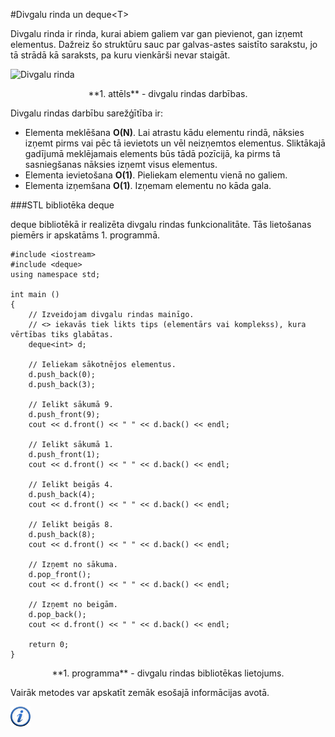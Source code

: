 #Divgalu rinda un deque&lt;T&gt;

Divgalu rinda ir rinda, kurai abiem galiem var gan pievienot, gan izņemt elementus. Dažreiz šo struktūru sauc par galvas-astes saistīto sarakstu, jo tā strādā kā saraksts, pa kuru vienkārši nevar staigāt.

![Divgalu rinda](/media/theory/deque.png)

<center>**1. attēls** - divgalu rindas darbības.</center>

Divgalu rindas darbību sarežģītība ir:

- Elementa meklēšana **O(N)**. Lai atrastu kādu elementu rindā, nāksies izņemt pirms vai pēc tā ievietots un vēl neizņemtos elementus. Sliktākajā gadījumā meklējamais elements būs tādā pozīcijā, ka pirms tā sasniegšanas nāksies izņemt visus elementus.
- Elementa ievietošana **O(1)**. Pieliekam elementu vienā no galiem.
- Elementa izņemšana **O(1)**. Izņemam elementu no kāda gala.

###STL bibliotēka deque

deque bibliotēkā ir realizēta divgalu rindas funkcionalitāte. Tās lietošanas piemērs ir apskatāms 1. programmā.

```
#include <iostream>
#include <deque>
using namespace std;

int main ()
{
    // Izveidojam divgalu rindas mainīgo.
    // <> iekavās tiek likts tips (elementārs vai komplekss), kura vērtības tiks glabātas.
    deque<int> d;

    // Ieliekam sākotnējos elementus.
    d.push_back(0);
    d.push_back(3);

    // Ielikt sākumā 9.
    d.push_front(9);
    cout << d.front() << " " << d.back() << endl;

    // Ielikt sākumā 1.
    d.push_front(1);
    cout << d.front() << " " << d.back() << endl;

    // Ielikt beigās 4.
    d.push_back(4);
    cout << d.front() << " " << d.back() << endl;

    // Ielikt beigās 8.
    d.push_back(8);
    cout << d.front() << " " << d.back() << endl;

    // Izņemt no sākuma.
    d.pop_front();
    cout << d.front() << " " << d.back() << endl;

    // Izņemt no beigām.
    d.pop_back();
    cout << d.front() << " " << d.back() << endl;

    return 0;
}
```

<center>**1. programma** - divgalu rindas bibliotēkas lietojums.</center>

Vairāk metodes var apskatīt zemāk esošajā informācijas avotā.

<a href="http://www.cplusplus.com/reference/deque/" target="_blank">![Vairāk informācija](/media/theory/information.png)</a>